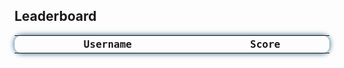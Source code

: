 <html>
  <style>
    #leaderboard{
      font-family: 'Fira Mono', monospace !important;
      border-collapse: collapse;
      width: 100%;
      border-radius: 0.75em;
      box-shadow: 0 0 0.5em #175178;
      padding: 10px 10px;
      display: table;
    }
    
    #finder{
      position: absolute;
      top: 235px;
      left: 49%;
      justify-content: right;
      width: fit-content;
      height: fit-content;
      display: inline-block;
      padding: 10px;
    }

    #search{
      width: 200px;
      border-radius: 13px;
      text-align: center;
      height: fit-content;
      background-color: transparent !important;
      border: none;
      color: white;
      box-shadow: 0 0 1em #175178;
    }

    ::placeholder{
      color: white; 
    }
    .navigation-button{
      height: 40px;
      width: 40px;
      background-color: #e5b76d;
      border-radius: 50%;
      display: inline-block;
      justify-content: center;
      padding: 0px;
      margin: 5px;
      font-size: 10pt;
      color: #20323f;
      border-width: 2px;
      box-shadow: 0 0 1em #175178;
    }

    #return-button{
      background-color: #368ac2;
      color: white;
      border-color: white;
    }

    #score-search, #label-search{
      display: none;
    }
  </style>
  <!-- <form id = "finder">
    <input type="text" id="search" name="searchbar" placeholder="Search">
    <button type="button" class = "navigation-button" id = "search-button"><i class="fa-solid fa-magnifying-glass"></i></button>
    <button type="button" class = "navigation-button" id = "return-button"><i class="fa-solid fa-right-from-bracket"></i></button>
  </form> -->
  <h2>Leaderboard</h2>
  <table id="leaderboard">
    <tr>
      <th>Username</th>
      <th>Score</th>
    </tr>
  </table>
  <!-- <table id="score-search">
    <div id="label-search"><h2>Score Search</h2></div>
    <tr>
      <th>Username</th>
      <th>Score</th>
    </tr>
  </table>   -->
  <script>
    //   $("#search-button").click(async function() {
    //   let username_search = document.getElementById("search").value;
    //   let url = "http://localhost:8086/api/leadersfiltered/getuserscoresfiltered";

    //   const headers = {
    //     'Content-Type': 'application/json',
    //   };
    //   const body = JSON.stringify({username: username_search});

    //   try {
    //     let response = await fetch(url, {
    //       mode: 'cors',
    //       method: 'POST',
    //       headers: headers,
    //       body: body
    //     });
    //     let result = await response.json();
    //     console.log('Success:', result);
    //     if (result.status == "success") {
    //       document.getElementById("leaderboard").style.display = "none";
    //       document.getElementById("score-search").style.display = "table";
    //       document.getElementById("label-search").style.display = "block";
    //     } else {
    //       document.getElementById("leaderboard").style.display = "table";
    //       document.getElementById("score-search").style.display = "none";
    //       document.getElementById("label-search").style.display = "none";
    //     }
    //   } catch (error) {
    //     console.error('Error:', error);
    //   }
    // });
    
    // Update the leaderboard every 5 seconds
    setInterval(updateLeaderboard, 5000);
    // Retrieve the leaderboard data and create the table when the page is loaded
    updateLeaderboard();
    function updateLeaderboard() {
      $.ajax({
        url: 'http://localhost:8086/api/leadersfiltered/retrieve',
        type: 'GET',
        dataType: 'json',
        success: function(data) {
          // Clear the current leaderboard on update
          $('#leaderboard tr').slice(1).remove();

          // Adds the new scores to the leaderboard from the json data
          data.forEach(function(score) {
            $('#leaderboard').append('<tr><td>' + score.username + '</td><td>' + score.score + '</td></tr>');
          });
        },
        error: function(error) {
          console.log(error);
        }
      });
    }
  </script>
</html>
